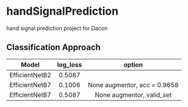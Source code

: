 # handSignalPrediction
hand signal prediction project for Dacon

## Classification Approach
|Model         |log_loss|option|
|:------------:|:------:|:----:|
|EfficientNetB2|0.5087  |      |
|EfficientNetB7| 0.1006 |    None augmentor, acc = 0.9658  |
|EfficientNetB7|0.5087  |    None augmentor, valid_set  |
